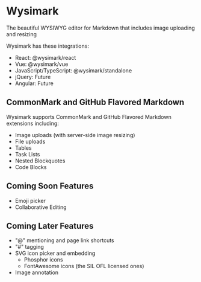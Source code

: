 # Wysimark

The beautiful WYSIWYG editor for Markdown that includes image uploading and resizing

Wysimark has these integrations:

- React: @wysimark/react
- Vue: @wysimark/vue
- JavaScript/TypeScript: @wysimark/standalone
- jQuery: Future
- Angular: Future

## CommonMark and GitHub Flavored Markdown

Wysimark supports CommonMark and GitHub Flavored Markdown extensions including:

- Image uploads (with server-side image resizing)
- File uploads
- Tables
- Task Lists
- Nested Blockquotes
- Code Blocks

## Coming Soon Features

- Emoji picker
- Collaborative Editing

## Coming Later Features

- "@" mentioning and page link shortcuts
- "#" tagging
- SVG icon picker and embedding
  - Phosphor icons
  - FontAwesome icons (the SIL OFL licensed ones)
- Image annotation

